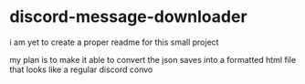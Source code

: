 # discord-message-downloader

i am yet to create a proper readme for this small project

my plan is to make it able to convert the json saves into a formatted html file that looks like a regular discord convo
